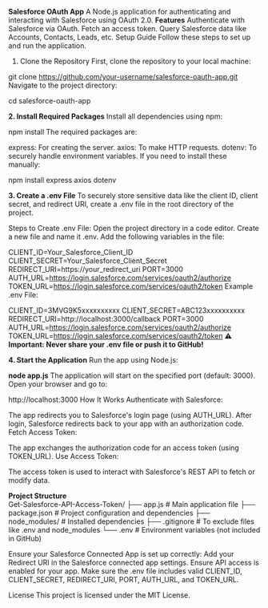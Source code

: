 **Salesforce OAuth App**
A Node.js application for authenticating and interacting with Salesforce using OAuth 2.0.
**Features**
Authenticate with Salesforce via OAuth.
Fetch an access token.
Query Salesforce data like Accounts, Contacts, Leads, etc.
Setup Guide
Follow these steps to set up and run the application.

1. Clone the Repository
First, clone the repository to your local machine:

git clone https://github.com/your-username/salesforce-oauth-app.git
Navigate to the project directory:

cd salesforce-oauth-app

**2. Install Required Packages**
Install all dependencies using npm:

npm install
The required packages are:

express: For creating the server.
axios: To make HTTP requests.
dotenv: To securely handle environment variables.
If you need to install these manually:

npm install express axios dotenv

**3. Create a .env File**
To securely store sensitive data like the client ID, client secret, and redirect URI, create a .env file in the root directory of the project.

Steps to Create .env File:
Open the project directory in a code editor.
Create a new file and name it .env.
Add the following variables in the file:

CLIENT_ID=Your_Salesforce_Client_ID
CLIENT_SECRET=Your_Salesforce_Client_Secret
REDIRECT_URI=https://your_redirect_uri
PORT=3000
AUTH_URL=https://login.salesforce.com/services/oauth2/authorize
TOKEN_URL=https://login.salesforce.com/services/oauth2/token
Example .env File:

CLIENT_ID=3MVG9K5xxxxxxxxxx
CLIENT_SECRET=ABC123xxxxxxxxxx
REDIRECT_URI=http://localhost:3000/callback
PORT=3000
AUTH_URL=https://login.salesforce.com/services/oauth2/authorize
TOKEN_URL=https://login.salesforce.com/services/oauth2/token
**⚠️ Important: Never share your .env file or push it to GitHub!**

**4. Start the Application**
Run the app using Node.js:

**node app.js**
The application will start on the specified port (default: 3000). Open your browser and go to:

http://localhost:3000
How It Works
Authenticate with Salesforce:

The app redirects you to Salesforce's login page (using AUTH_URL).
After login, Salesforce redirects back to your app with an authorization code.
Fetch Access Token:

The app exchanges the authorization code for an access token (using TOKEN_URL).
Use Access Token:

The access token is used to interact with Salesforce's REST API to fetch or modify data.

**Project Structure**   
Get-Salesforce-API-Access-Token/
├── app.js          # Main application file
├── package.json    # Project configuration and dependencies
├── node_modules/   # Installed dependencies
├── .gitignore      # To exclude files like .env and node_modules
└── .env            # Environment variables (not included in GitHub)

Ensure your Salesforce Connected App is set up correctly:
Add your Redirect URI in the Salesforce connected app settings.
Ensure API access is enabled for your app.
Make sure the .env file includes valid CLIENT_ID, CLIENT_SECRET, REDIRECT_URI, PORT, AUTH_URL, and TOKEN_URL.

License
This project is licensed under the MIT License.

